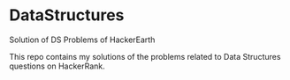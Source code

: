# DataStructures
Solution of DS Problems of HackerEarth

This repo contains my solutions of the problems related to Data Structures questions on HackerRank.
